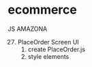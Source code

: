 # ecommerce

JS AMAZONA

27. PlaceOrder Screen UI
    1. create PlaceOrder.js
    2. style elements
